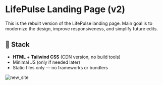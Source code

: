 # LifePulse Landing Page (v2)

This is the rebuilt version of the LifePulse landing page. Main goal is to modernize the design, improve responsiveness, and simplify future edits.

## 🧱 Stack

- **HTML** + **Tailwind CSS** (CDN version, no build tools)
- Minimal JS (only if needed later)
- Static files only — no frameworks or bundlers

![new_site](https://github.com/user-attachments/assets/10045016-391e-4e22-8d0b-7b06ecf4b146)
